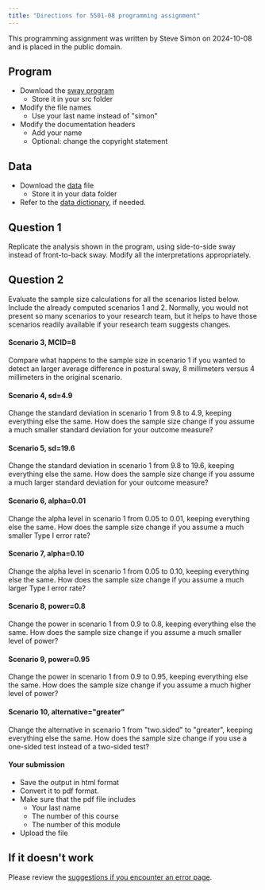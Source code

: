 ```yaml
---
title: "Directions for 5501-08 programming assignment"
---
```


This programming assignment was written by Steve Simon on 2024-10-08 and is placed in the public domain.

## Program

-   Download the [sway program][sway]
    -   Store it in your src folder
-   Modify the file names
    -   Use your last name instead of "simon"
-   Modify the documentation headers
    -   Add your name
    -   Optional: change the copyright statement
    
[sway]: https://github.com/pmean/classes/blob/master/biostats-1/08/src/simon-5501-08-sway.qmd

## Data

-   Download the [data][dat] file
    -   Store it in your data folder
-   Refer to the [data dictionary][dic], if needed.

[dat]: https://github.com/pmean/data/blob/main/files/postural-sway.txt
[dic]: https://github.com/pmean/data/blob/main/files/postural-sway.yaml

## Question 1

Replicate the analysis shown in the program, using side-to-side sway instead of front-to-back sway. Modify all the interpretations appropriately.

## Question 2

Evaluate the sample size calculations for all the scenarios listed below. Include the already computed scenarios 1 and 2. Normally, you would not present so many scenarios to your research team, but it helps to have those scenarios readily available if your research team suggests changes.

#### Scenario 3, MCID=8

Compare what happens to the sample size in scenario 1 if you wanted to detect an larger average difference in postural sway, 8 millimeters versus 4 millimeters in the original scenario.

#### Scenario 4, sd=4.9

Change the standard deviation in scenario 1 from 9.8 to 4.9, keeping everything else the same. How does the sample size change if you assume a much smaller standard deviation for your outcome measure?

#### Scenario 5, sd=19.6

Change the standard deviation in scenario 1 from 9.8 to 19.6, keeping everything else the same. How does the sample size change if you assume a much larger standard deviation for your outcome measure?

#### Scenario 6, alpha=0.01

Change the alpha level in scenario 1 from 0.05 to 0.01, keeping everything else the same. How does the sample size change if you assume a much smaller Type I error rate?

#### Scenario 7, alpha=0.10

Change the alpha level in scenario 1 from 0.05 to 0.10, keeping everything else the same. How does the sample size change if you assume a much larger Type I error rate?

#### Scenario 8, power=0.8

Change the power in scenario 1 from 0.9 to 0.8, keeping everything else the same. How does the sample size change if you assume a much smaller level of power?

#### Scenario 9, power=0.95

Change the power in scenario 1 from 0.9 to 0.95, keeping everything else the same. How does the sample size change if you assume a much higher level of power?

#### Scenario 10, alternative="greater"

Change the alternative in scenario 1 from "two.sided" to "greater", keeping everything else the same. How does the sample size change if you use a one-sided test instead of a two-sided test?

#### Your submission

-   Save the output in html format
-   Convert it to pdf format.
-   Make sure that the pdf file includes
    -   Your last name
    -   The number of this course
    -   The number of this module
-   Upload the file

## If it doesn't work

Please review the [suggestions if you encounter an error page][sim3].

[sim3]: https://github.com/pmean/classes/blob/master/general/suggestions-if-you-encounter-an-error.md
